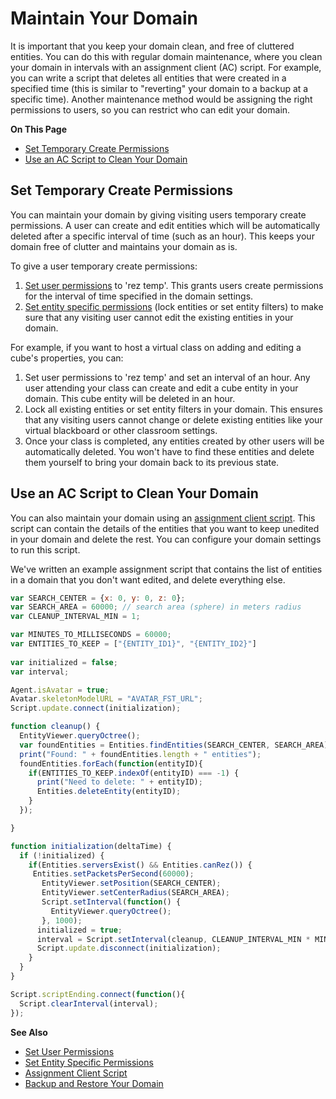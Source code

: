 # Maintain Your Domain

It is important that you keep your domain clean, and free of cluttered entities. You can do this with regular domain maintenance, where you clean your domain in intervals with an assignment client (AC) script. For example, you can write a script that deletes all entities that were created in a specified time (this is similar to "reverting" your domain to a backup at a specific time). Another maintenance method would be assigning the right permissions to users, so you can restrict who can edit your domain.

**On This Page**

+ [Set Temporary Create Permissions](#set-temporary-create-permissions)
+ [Use an AC Script to Clean Your Domain](#use-an-ac-script-to-clean-your-domain)

## Set Temporary Create Permissions

You can maintain your domain by giving visiting users temporary create permissions. A user can create and edit entities which will be automatically deleted after a specific interval of time (such as an hour). This keeps your domain free of clutter and maintains your domain as is. 

To give a user temporary create permissions: 

1. [Set user permissions](secure-domain.html#set-user-permissions) to 'rez temp'. This grants users create permissions for the interval of time specified in the domain settings. 
2. [Set entity specific permissions](secure-domain.html#set-entity-specific-permissions) (lock entities or set entity filters) to make sure that any visiting user cannot edit the existing entities in your domain.

For example, if you want to host a virtual class on adding and editing a cube's properties, you can:

1. Set user permissions to 'rez temp' and set an interval of an hour. Any user attending your class can create and edit a cube entity in your domain. This cube entity will be deleted in an hour. 
2. Lock all existing entities or set entity filters in your domain. This ensures that any visiting users cannot change or delete existing entities like your virtual blackboard or other classroom settings. 
3. Once your class is completed, any entities created by other users will be automatically deleted. You won't have to find these entities and delete them yourself to bring your domain back to its previous state. 

## Use an AC Script to Clean Your Domain

You can also maintain your domain using an [assignment client script](../script/assignment-client-scripts.html). This script can contain the details of the entities that you want to keep unedited in your domain and delete the rest. You can configure your domain settings to run this script. 

We've written an example assignment script that contains the list of entities in a domain that you don't want edited, and delete everything else. 

```javascript
var SEARCH_CENTER = {x: 0, y: 0, z: 0};
var SEARCH_AREA = 60000; // search area (sphere) in meters radius
var CLEANUP_INTERVAL_MIN = 1;

var MINUTES_TO_MILLISECONDS = 60000;
var ENTITIES_TO_KEEP = ["{ENTITY_ID1}", "{ENTITY_ID2}"]
    
var initialized = false;
var interval;

Agent.isAvatar = true;
Avatar.skeletonModelURL = "AVATAR_FST_URL";
Script.update.connect(initialization);

function cleanup() {
  EntityViewer.queryOctree();
  var foundEntities = Entities.findEntities(SEARCH_CENTER, SEARCH_AREA);
  print("Found: " + foundEntities.length + " entities");
  foundEntities.forEach(function(entityID){
    if(ENTITIES_TO_KEEP.indexOf(entityID) === -1) {
      print("Need to delete: " + entityID);
      Entities.deleteEntity(entityID);
    }
  });

}

function initialization(deltaTime) {
  if (!initialized) {
    if(Entities.serversExist() && Entities.canRez()) {
     Entities.setPacketsPerSecond(60000);
       EntityViewer.setPosition(SEARCH_CENTER);
       EntityViewer.setCenterRadius(SEARCH_AREA);
       Script.setInterval(function() {
         EntityViewer.queryOctree();
       }, 1000);
      initialized = true;
      interval = Script.setInterval(cleanup, CLEANUP_INTERVAL_MIN * MINUTES_TO_MILLISECONDS);
      Script.update.disconnect(initialization);
    }
  }
}

Script.scriptEnding.connect(function(){
  Script.clearInterval(interval);
});
```

**See Also**

+ [Set User Permissions](secure-domain.html#set-user-permissions)
+ [Set Entity Specific Permissions](secure-domain.html#set-entity-specific-permissions)
+ [Assignment Client Script](../script/assignment-client-scripts.html)
+ [Backup and Restore Your Domain](backup-restore-domain.html)
